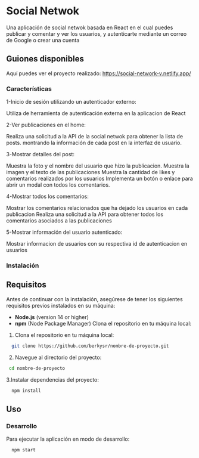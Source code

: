 # Social Netwok

Una aplicación de social netwok basada en React en el cual puedes publicar y comentar y ver los usuarios, y  autenticarte mediante un correo de Google o crear una cuenta 

## Guiones disponibles

Aquí puedes ver el proyecto realizado: https://social-network-v.netlify.app/
### Características

1-Inicio de sesión utilizando un autenticador externo:

Utiliza de herramienta de autenticación externa en la aplicacion de React

2-Ver publicaciones en el home:

Realiza una solicitud a la API de la social netwok para obtener la lista de posts.
montrando la información de cada post en la interfaz de usuario.

3-Mostrar detalles del post:

Muestra la foto y el nombre del usuario que hizo la publicacion.
Muestra la imagen y el texto de las publicaciones
Muestra la cantidad de likes y comentarios realizados por los usuarios
Implementa un botón o enlace para abrir un modal con todos los comentarios.

4-Mostrar todos los comentarios:

Mostrar los comentarios relacionados que ha dejado los usuarios en cada publicacion
Realiza una solicitud a la API para obtener todos los comentarios asociados a las publicaciones

5-Mostrar información del usuario autenticado:

Mostrar informacion de usuarios con su respectiva id de autenticacion en usuarios


### Instalación
## Requisitos
Antes de continuar con la instalación, asegúrese de tener los siguientes requisitos previos instalados en su máquina:

- **Node.js** (version 14 or higher)
- **npm** (Node Package Manager)
Clona el repositorio en tu máquina local:

1. Clona el repositorio en tu máquina local:

```bash
  git clone https://github.com/berkysr/nombre-de-proyecto.git
```

2. Navegue al directorio del proyecto:

```bash
 cd nombre-de-proyecto
```

3.Instalar dependencias del proyecto:

```bash
  npm install
```

## Uso

### Desarrollo

Para ejecutar la aplicación en modo de desarrollo:

```bash
  npm start
```


